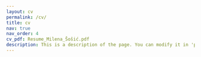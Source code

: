 ```yaml
---
layout: cv
permalink: /cv/
title: cv
nav: true
nav_order: 4
cv_pdf: Resume_Milena_Šošić.pdf
description: This is a description of the page. You can modify it in 'pages/_cv.md'. You can also change or remove the top pdf download button.
---
```

